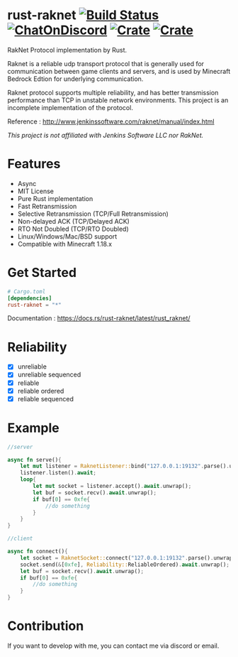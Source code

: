 # rust-raknet [![Build Status](https://img.shields.io/github/workflow/status/b23r0/rust-raknet/Rust)](https://github.com/b23r0/rust-raknet/actions/workflows/rust.yml) [![ChatOnDiscord](https://img.shields.io/badge/chat-on%20discord-blue)](https://discord.gg/ZKtYMvDFN4) [![Crate](https://img.shields.io/crates/v/rust-raknet)](https://crates.io/crates/rust-raknet) [![Crate](https://img.shields.io/docsrs/rust-raknet/latest)](https://docs.rs/rust-raknet/latest/rust_raknet/) 
RakNet Protocol implementation by Rust.

Raknet is a reliable udp transport protocol that is generally used for communication between game clients and servers, and is used by Minecraft Bedrock Edtion for underlying communication.

Raknet protocol supports multiple reliability, and has better transmission performance than TCP in unstable network environments. This project is an incomplete implementation of the protocol.

Reference : http://www.jenkinssoftware.com/raknet/manual/index.html

_This project is not affiliated with Jenkins Software LLC nor RakNet._

# Features

* Async
* MIT License
* Pure Rust implementation
* Fast Retransmission
* Selective Retransmission (TCP/Full Retransmission)
* Non-delayed ACK (TCP/Delayed ACK)
* RTO Not Doubled (TCP/RTO Doubled)
* Linux/Windows/Mac/BSD support
* Compatible with Minecraft 1.18.x

# Get Started

```toml
# Cargo.toml
[dependencies]
rust-raknet = "*"
```

Documentation : https://docs.rs/rust-raknet/latest/rust_raknet/

# Reliability

- [x] unreliable
- [x] unreliable sequenced
- [x] reliable
- [x] reliable ordered
- [x] reliable sequenced

# Example

```rs
//server

async fn serve(){
    let mut listener = RaknetListener::bind("127.0.0.1:19132".parse().unwrap()).await.unwrap();
    listener.listen().await;
    loop{
        let mut socket = listener.accept().await.unwrap();
        let buf = socket.recv().await.unwrap();
        if buf[0] == 0xfe{
            //do something
        }
    }
}

```

```rs
//client

async fn connect(){
    let socket = RaknetSocket::connect("127.0.0.1:19132".parse().unwrap()).await.unwrap();
    socket.send(&[0xfe], Reliability::ReliableOrdered).await.unwrap();
    let buf = socket.recv().await.unwrap();
    if buf[0] == 0xfe{
        //do something
    }
}
```

# Contribution

If you want to develop with me, you can contact me via discord or email.
